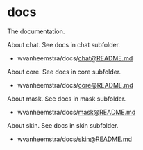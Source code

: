docs
====

The documentation.

About chat.
See docs in chat subfolder.
* wvanheemstra/docs/chat@README.md 

About core.
See docs in core subfolder.
* wvanheemstra/docs/core@README.md

About mask.
See docs in mask subfolder.
* wvanheemstra/docs/mask@README.md

About skin.
See docs in skin subfolder.
* wvanheemstra/docs/skin@README.md